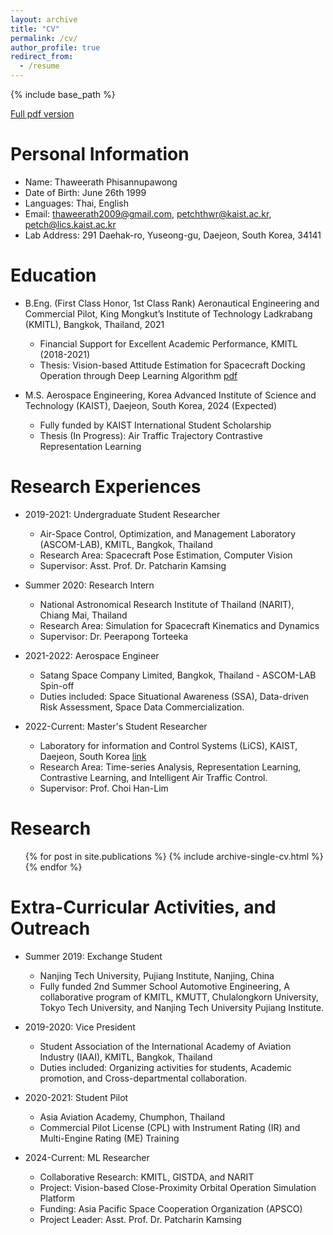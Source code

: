 ```yaml
---
layout: archive
title: "CV"
permalink: /cv/
author_profile: true
redirect_from:
  - /resume
---
```


{% include base_path %}

[Full pdf version](http://petchthwr.github.io/files/CV_20243101.pdf)

Personal Information
======
* Name: Thaweerath Phisannupawong
* Date of Birth: June 26th 1999
* Languages: Thai, English
* Email: thaweerath2009@gmail.com, petchthwr@kaist.ac.kr, petch@lics.kaist.ac.kr
* Lab Address: 291 Daehak-ro, Yuseong-gu, Daejeon, South Korea, 34141

Education
======
* B.Eng. (First Class Honor, 1st Class Rank) Aeronautical Engineering and Commercial Pilot, King Mongkut’s Institute of Technology Ladkrabang (KMITL), Bangkok, Thailand, 2021
  * Financial Support for Excellent Academic Performance, KMITL (2018-2021)
  * Thesis: Vision-based Attitude Estimation for Spacecraft Docking Operation through Deep Learning Algorithm [pdf](https://www.mdpi.com/2226-4310/7/9/126)

* M.S. Aerospace Engineering, Korea Advanced Institute of Science and Technology (KAIST), Daejeon, South Korea, 2024 (Expected)
  * Fully funded by KAIST International Student Scholarship
  * Thesis (In Progress): Air Traffic Trajectory Contrastive Representation Learning

Research Experiences
======
* 2019-2021: Undergraduate Student Researcher
  * Air-Space Control, Optimization, and Management Laboratory (ASCOM-LAB), KMITL, Bangkok, Thailand
  * Research Area: Spacecraft Pose Estimation, Computer Vision
  * Supervisor: Asst. Prof. Dr. Patcharin Kamsing

* Summer 2020: Research Intern
  * National Astronomical Research Institute of Thailand (NARIT), Chiang Mai, Thailand
  * Research Area: Simulation for Spacecraft Kinematics and Dynamics
  * Supervisor: Dr. Peerapong Torteeka

* 2021-2022: Aerospace Engineer
  * Satang Space Company Limited, Bangkok, Thailand - ASCOM-LAB Spin-off
  * Duties included: Space Situational Awareness (SSA), Data-driven Risk Assessment, Space Data Commercialization.

* 2022-Current: Master's Student Researcher
  * Laboratory for information and Control Systems (LiCS), KAIST, Daejeon, South Korea [link](https://lics.kaist.ac.kr/)
  * Research Area: Time-series Analysis, Representation Learning, Contrastive Learning, and Intelligent Air Traffic Control.
  * Supervisor: Prof. Choi Han-Lim

Research
======
  <ul>{% for post in site.publications %}
    {% include archive-single-cv.html %}
  {% endfor %}</ul>

Extra-Curricular Activities, and Outreach
======
* Summer 2019: Exchange Student
  * Nanjing Tech University, Pujiang Institute, Nanjing, China
  * Fully funded 2nd Summer School Automotive Engineering, A collaborative program of KMITL, KMUTT, Chulalongkorn University, Tokyo Tech University, and Nanjing Tech University Pujiang Institute.

* 2019-2020: Vice President
  * Student Association of the International Academy of Aviation Industry (IAAI), KMITL, Bangkok, Thailand
  * Duties included: Organizing activities for students, Academic promotion, and Cross-departmental collaboration.

* 2020-2021: Student Pilot
  * Asia Aviation Academy, Chumphon, Thailand
  * Commercial Pilot License (CPL) with Instrument Rating (IR) and Multi-Engine Rating (ME) Training

* 2024-Current: ML Researcher
  * Collaborative Research: KMITL, GISTDA, and NARIT
  * Project: Vision-based Close-Proximity Orbital Operation Simulation Platform
  * Funding: Asia Pacific Space Cooperation Organization (APSCO)
  * Project Leader: Asst. Prof. Dr. Patcharin Kamsing